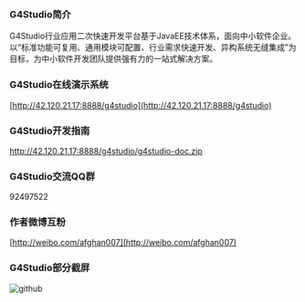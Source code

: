### G4Studio简介
G4Studio行业应用二次快速开发平台基于JavaEE技术体系，面向中小软件企业。以“标准功能可复用、通用模块可配置、行业需求快速开发、异构系统无缝集成”为目标，为中小软件开发团队提供强有力的一站式解决方案。
### G4Studio在线演示系统
[http://42.120.21.17:8888/g4studio](http://42.120.21.17:8888/g4studio)
### G4Studio开发指南
http://42.120.21.17:8888/g4studio/g4studio-doc.zip
### G4Studio交流QQ群
92497522
### 作者微博互粉
[http://weibo.com/afghan007](http://weibo.com/afghan007)
### G4Studio部分截屏 
![github](http://dl2.iteye.com/upload/attachment/0098/0655/a73393b1-3e3e-3869-87e0-40ce57c22f93.gif "G4Studio截屏")
